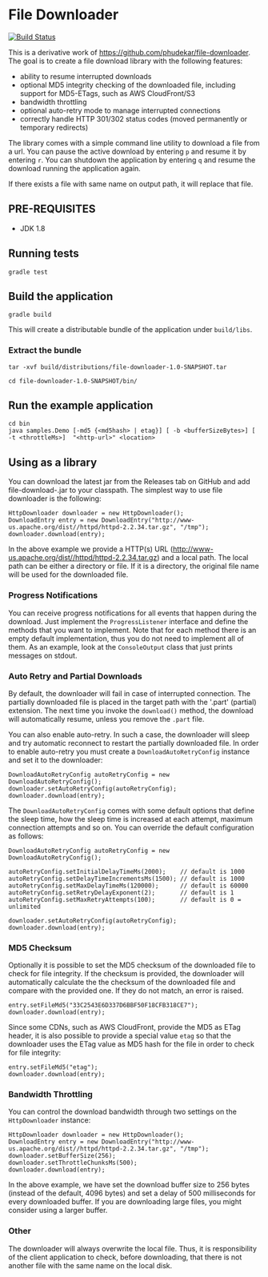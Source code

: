 File Downloader
===============

[![Build Status](https://travis-ci.org/chris-geek/file-downloader.svg?branch=master)](https://travis-ci.org/chris-geek/file-downloader)

This is a derivative work of https://github.com/phudekar/file-downloader.
The goal is to create a file download library with the following features:

- ability to resume interrupted downloads
- optional MD5 integrity checking of the downloaded file, including support for MD5-ETags, such as AWS CloudFront/S3 
- bandwidth throttling
- optional auto-retry mode to manage interrupted connections
- correctly handle HTTP 301/302 status codes (moved permanently or temporary redirects) 

The library comes with a simple command line utility to download a file from a url. 
You can pause the active download by entering `p` and resume it by entering `r`.
You can shutdown the application by entering `q` and resume the download running the application again.

If there exists a file with same name on output path, it will replace that file.

## PRE-REQUISITES

- JDK 1.8

## Running tests
```
gradle test

```

## Build the application
```
gradle build

```

This will create a distributable bundle of the application under `build/libs`.

### Extract the bundle

```
tar -xvf build/distributions/file-downloader-1.0-SNAPSHOT.tar

cd file-downloader-1.0-SNAPSHOT/bin/

```

## Run the example application

    cd bin
    java samples.Demo [-md5 {<md5hash> | etag}] [ -b <bufferSizeBytes>] [ -t <throttleMs>]  "<http-url>" <location>
    
## Using as a library

You can download the latest jar from the Releases tab on GitHub and add file-download-<version>.jar to your classpath.
The simplest way to use file downloader is the following:

    HttpDownloader downloader = new HttpDownloader();
    DownloadEntry entry = new DownloadEntry("http://www-us.apache.org/dist//httpd/httpd-2.2.34.tar.gz", "/tmp");
    downloader.download(entry);
    
In the above example we provide a HTTP(s) URL (http://www-us.apache.org/dist//httpd/httpd-2.2.34.tar.gz) and
a local path. The local path can be either a directory or file. If it is a directory, the original file name will
be used for the downloaded file.

### Progress Notifications

You can receive progress notifications for all events that happen during the download.
Just implement the `ProgressListener` interface and define the methods that you want to implement.
Note that for each method there is an empty default implementation, thus you do not need to implement
all of them. As an example, look at the `ConsoleOutput` class that just prints messages on stdout.

### Auto Retry and Partial Downloads

By default, the downloader will fail in case of interrupted connection. The partially downloaded file
is placed in the target path with the '.part' (partial) extension. The next time you invoke the
`download()` method, the download will automatically resume, unless you remove the `.part` file.

You can also enable auto-retry. In such a case, the downloader will sleep and try automatic reconnect
to restart the partially downloaded file.
In order to enable auto-retry you must create a `DownloadAutoRetryConfig` instance and set it to the
downloader:

    DownloadAutoRetryConfig autoRetryConfig = new DownloadAutoRetryConfig();
    downloader.setAutoRetryConfig(autoRetryConfig); 
    downloader.download(entry);

The `DownloadAutoRetryConfig` comes with some default options that define the sleep time, how the sleep
time is increased at each attempt, maximum connection attempts and so on. You can override the default
configuration as follows:

    DownloadAutoRetryConfig autoRetryConfig = new DownloadAutoRetryConfig();
    
    autoRetryConfig.setInitialDelayTimeMs(2000);    // default is 1000
    autoRetryConfig.setDelayTimeIncrementsMs(1500); // default is 1000
    autoRetryConfig.setMaxDelayTimeMs(120000);      // default is 60000            
    autoRetryConfig.setRetryDelayExponent(2);       // default is 1     
    autoRetryConfig.setMaxRetryAttempts(100);       // default is 0 = unlimited
    
    downloader.setAutoRetryConfig(autoRetryConfig); 
    downloader.download(entry);

### MD5 Checksum

Optionally it is possible to set the MD5 checksum of the downloaded file to check for file integrity.
If the checksum is provided, the downloader will automatically calculate the the checksum of the 
downloaded file and compare with the provided one. If they do not match, an error is raised.

    entry.setFileMd5("33C2543E6D337D6BBF50F18CFB318CE7");
    downloader.download(entry);
  
Since some CDNs, such as AWS CloudFront, provide the MD5 as ETag header, it is also possible to provide
a special value `etag` so that the downloader uses the ETag value as MD5 hash for the file in order to
check for file integrity: 

    entry.setFileMd5("etag");
    downloader.download(entry);

### Bandwidth Throttling

You can control the download bandwidth through two settings on the `HttpDownloader` instance:
   
    HttpDownloader downloader = new HttpDownloader();
    DownloadEntry entry = new DownloadEntry("http://www-us.apache.org/dist//httpd/httpd-2.2.34.tar.gz", "/tmp");
    downloader.setBufferSize(256);
    downloader.setThrottleChunksMs(500);
    downloader.download(entry);
    
In the above example, we have set the download buffer size to 256 bytes (instead of the default, 4096 bytes) and
set a delay of 500 milliseconds for every downloaded buffer.
If you are downloading large files, you might consider using a larger buffer.

### Other

The downloader will always overwrite the local file. Thus, it is responsibility of the client application to check,
before downloading, that there is not another file with the same name on the local disk.

